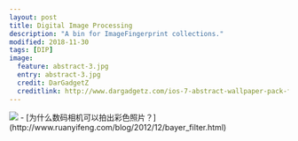 ```yaml
---
layout: post
title: Digital Image Processing
description: "A bin for ImageFingerprint collections."
modified: 2018-11-30
tags: [DIP]
image:
  feature: abstract-3.jpg
  entry: abstract-3.jpg
  credit: DarGadgetZ
  creditlink: http://www.dargadgetz.com/ios-7-abstract-wallpaper-pack-for-iphone-5-and-ipod-touch-retina/
---
```

<img src="https://ars.els-cdn.com/content/image/1-s2.0-S1742287617303146-gr1.jpg">
- [为什么数码相机可以拍出彩色照片？](http://www.ruanyifeng.com/blog/2012/12/bayer_filter.html)
